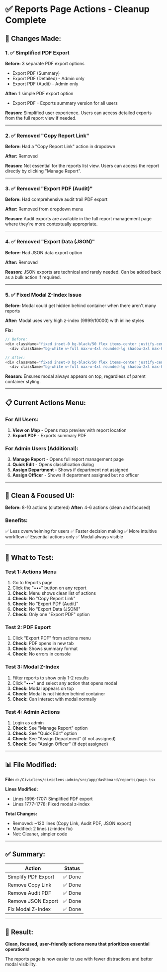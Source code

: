 # ✅ Reports Page Actions - Cleanup Complete

## 🎯 Changes Made:

### 1. ✅ Simplified PDF Export
**Before:** 3 separate PDF export options
- Export PDF (Summary)
- Export PDF (Detailed) - Admin only
- Export PDF (Audit) - Admin only

**After:** 1 simple PDF export option
- Export PDF - Exports summary version for all users

**Reason:** Simplified user experience. Users can access detailed exports from the full report view if needed.

---

### 2. ✅ Removed "Copy Report Link"
**Before:** Had a "Copy Report Link" action in dropdown

**After:** Removed

**Reason:** Not essential for the reports list view. Users can access the report directly by clicking "Manage Report".

---

### 3. ✅ Removed "Export PDF (Audit)"
**Before:** Had comprehensive audit trail PDF export

**After:** Removed from dropdown menu

**Reason:** Audit exports are available in the full report management page where they're more contextually appropriate.

---

### 4. ✅ Removed "Export Data (JSON)"
**Before:** Had JSON data export option

**After:** Removed

**Reason:** JSON exports are technical and rarely needed. Can be added back as a bulk action if required.

---

### 5. ✅ Fixed Modal Z-Index Issue
**Before:** Modal could get hidden behind container when there aren't many reports

**After:** Modal uses very high z-index (9999/10000) with inline styles

**Fix:**
```typescript
// Before:
<div className="fixed inset-0 bg-black/50 flex items-center justify-center z-50 p-4">
  <div className="bg-white w-full max-w-4xl rounded-lg shadow-2xl max-h-[90vh] flex flex-col animate-scale-in">

// After:
<div className="fixed inset-0 bg-black/50 flex items-center justify-center p-4" style={{ zIndex: 9999 }}>
  <div className="bg-white w-full max-w-4xl rounded-lg shadow-2xl max-h-[90vh] flex flex-col animate-scale-in" style={{ zIndex: 10000 }}>
```

**Reason:** Ensures modal always appears on top, regardless of parent container styling.

---

## 📋 Current Actions Menu:

### For All Users:
1. **View on Map** - Opens map preview with report location
2. **Export PDF** - Exports summary PDF

### For Admin Users (Additional):
3. **Manage Report** - Opens full report management page
4. **Quick Edit** - Opens classification dialog
5. **Assign Department** - Shows if department not assigned
6. **Assign Officer** - Shows if department assigned but no officer

---

## 🎨 Clean & Focused UI:

**Before:** 8-10 actions (cluttered)
**After:** 4-6 actions (clean and focused)

### Benefits:
✅ Less overwhelming for users
✅ Faster decision making
✅ More intuitive workflow
✅ Essential actions only
✅ Modal always visible

---

## 🧪 What to Test:

### Test 1: Actions Menu
1. Go to Reports page
2. Click the "•••" button on any report
3. **Check:** Menu shows clean list of actions
4. **Check:** No "Copy Report Link"
5. **Check:** No "Export PDF (Audit)"
6. **Check:** No "Export Data (JSON)"
7. **Check:** Only one "Export PDF" option

### Test 2: PDF Export
1. Click "Export PDF" from actions menu
2. **Check:** PDF opens in new tab
3. **Check:** Shows summary format
4. **Check:** No errors in console

### Test 3: Modal Z-Index
1. Filter reports to show only 1-2 results
2. Click "•••" and select any action that opens modal
3. **Check:** Modal appears on top
4. **Check:** Modal is not hidden behind container
5. **Check:** Can interact with modal normally

### Test 4: Admin Actions
1. Login as admin
2. **Check:** See "Manage Report" option
3. **Check:** See "Quick Edit" option
4. **Check:** See "Assign Department" (if not assigned)
5. **Check:** See "Assign Officer" (if dept assigned)

---

## 📊 File Modified:

**File:** `d:/Civiclens/civiclens-admin/src/app/dashboard/reports/page.tsx`

**Lines Modified:**
- Lines 1696-1707: Simplified PDF export
- Lines 1777-1778: Fixed modal z-index

**Total Changes:**
- Removed: ~120 lines (Copy Link, Audit PDF, JSON export)
- Modified: 2 lines (z-index fix)
- Net: Cleaner, simpler code

---

## ✅ Summary:

| Action | Status |
|--------|--------|
| Simplify PDF Export | ✅ Done |
| Remove Copy Link | ✅ Done |
| Remove Audit PDF | ✅ Done |
| Remove JSON Export | ✅ Done |
| Fix Modal Z-Index | ✅ Done |

---

## 🎯 Result:

**Clean, focused, user-friendly actions menu that prioritizes essential operations!**

The reports page is now easier to use with fewer distractions and better modal visibility.

